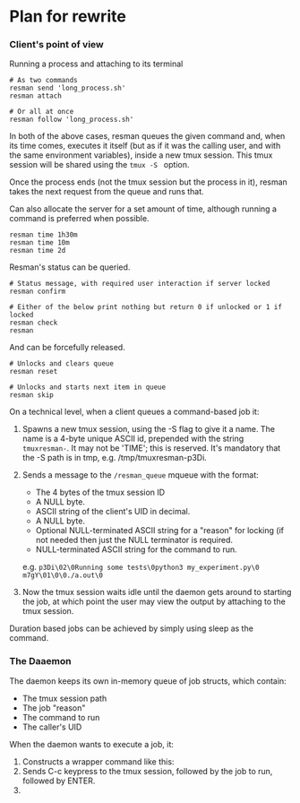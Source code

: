 # Plan for rewrite

### Client's point of view

Running a process and attaching to its terminal

```
# As two commands
resman send 'long_process.sh'
resman attach

# Or all at once
resman follow 'long_process.sh'
```

In both of the above cases, resman queues the given command and, when its time
comes, executes it itself (but as if it was the calling user, and with the same
environment variables), inside a new tmux session. This tmux session will be
shared using the `tmux -S ` option.

Once the process ends (not the tmux session but the process in it), resman
takes the next request from the queue and runs that.

Can also allocate the server for a set amount of time, although running a
command is preferred when possible.

```
resman time 1h30m
resman time 10m
resman time 2d
```

Resman's status can be queried.

```
# Status message, with required user interaction if server locked
resman confirm

# Either of the below print nothing but return 0 if unlocked or 1 if locked
resman check
resman
```

And can be forcefully released.

```
# Unlocks and clears queue
resman reset

# Unlocks and starts next item in queue
resman skip
```

On a technical level, when a client queues a command-based job it:

 1) Spawns a new tmux session, using the -S flag to give it a name. The name is
    a 4-byte unique ASCII id, prepended with the string `tmuxresman-`. It may not
    be 'TIME'; this is reserved. It's mandatory that the -S path is in tmp, e.g.
    /tmp/tmuxresman-p3Di.

 2) Sends a message to the `/resman_queue` mqueue with the format:
    - The 4 bytes of the tmux session ID
    - A NULL byte.
    - ASCII string of the client's UID in decimal.
    - A NULL byte.
    - Optional NULL-terminated ASCII string for a "reason" for locking (if not
        needed then just the NULL terminator is required.
    - NULL-terminated ASCII string for the command to run.

    e.g. `p3Di\02\0Running some tests\0python3 my_experiment.py\0`
         `m7gY\01\0\0./a.out\0`

 3) Now the tmux session waits idle until the daemon gets around to starting the
    job, at which point the user may view the output by attaching to the tmux
    session.

Duration based jobs can be achieved by simply using sleep as the command.

### The Daaemon

The daemon keeps its own in-memory queue of job structs, which contain:

 - The tmux session path
 - The job "reason"
 - The command to run
 - The caller's UID

When the daemon wants to execute a job, it:

 1) Constructs a wrapper command like this:
 1) Sends C-c keypress to the tmux session, followed by the job to run, followed by ENTER.
 2) 
